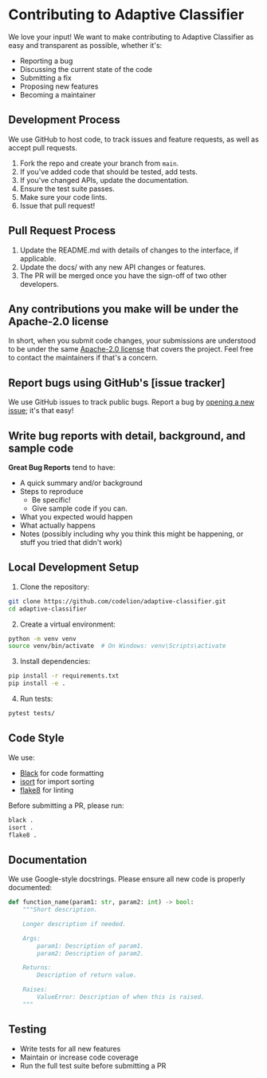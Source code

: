 # Contributing to Adaptive Classifier

We love your input! We want to make contributing to Adaptive Classifier as easy and transparent as possible, whether it's:

- Reporting a bug
- Discussing the current state of the code
- Submitting a fix
- Proposing new features
- Becoming a maintainer

## Development Process

We use GitHub to host code, to track issues and feature requests, as well as accept pull requests.

1. Fork the repo and create your branch from `main`.
2. If you've added code that should be tested, add tests.
3. If you've changed APIs, update the documentation.
4. Ensure the test suite passes.
5. Make sure your code lints.
6. Issue that pull request!

## Pull Request Process

1. Update the README.md with details of changes to the interface, if applicable.
2. Update the docs/ with any new API changes or features.
3. The PR will be merged once you have the sign-off of two other developers.

## Any contributions you make will be under the Apache-2.0 license

In short, when you submit code changes, your submissions are understood to be under the same [Apache-2.0 license](https://choosealicense.com/licenses/apache-2.0/) that covers the project. Feel free to contact the maintainers if that's a concern.

## Report bugs using GitHub's [issue tracker]

We use GitHub issues to track public bugs. Report a bug by [opening a new issue](https://github.com/codelion/adaptive-classifier/issues/new); it's that easy!

## Write bug reports with detail, background, and sample code

**Great Bug Reports** tend to have:

- A quick summary and/or background
- Steps to reproduce
  - Be specific!
  - Give sample code if you can.
- What you expected would happen
- What actually happens
- Notes (possibly including why you think this might be happening, or stuff you tried that didn't work)

## Local Development Setup

1. Clone the repository:
```bash
git clone https://github.com/codelion/adaptive-classifier.git
cd adaptive-classifier
```

2. Create a virtual environment:
```bash
python -m venv venv
source venv/bin/activate  # On Windows: venv\Scripts\activate
```

3. Install dependencies:
```bash
pip install -r requirements.txt
pip install -e .
```

4. Run tests:
```bash
pytest tests/
```

## Code Style

We use:
- [Black](https://github.com/psf/black) for code formatting
- [isort](https://github.com/PyCQA/isort) for import sorting
- [flake8](https://github.com/PyCQA/flake8) for linting

Before submitting a PR, please run:
```bash
black .
isort .
flake8 .
```

## Documentation

We use Google-style docstrings. Please ensure all new code is properly documented:

```python
def function_name(param1: str, param2: int) -> bool:
    """Short description.

    Longer description if needed.

    Args:
        param1: Description of param1.
        param2: Description of param2.

    Returns:
        Description of return value.

    Raises:
        ValueError: Description of when this is raised.
    """
```

## Testing

- Write tests for all new features
- Maintain or increase code coverage
- Run the full test suite before submitting a PR
